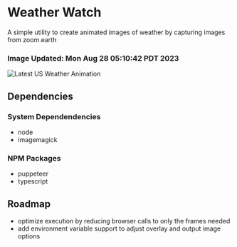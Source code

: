 # Weather Watch

A simple utility to create animated images of weather by capturing images from zoom.earth

### Image Updated: Mon Aug 28 05:10:42 PDT 2023

![Latest US Weather Animation](animations/2023-08-28.webp)

## Dependencies
### System Dependendencies
* node
* imagemagick
### NPM Packages
* puppeteer
* typescript

## Roadmap
* optimize execution by reducing browser calls to only the frames needed
* add environment variable support to adjust overlay and output image options
